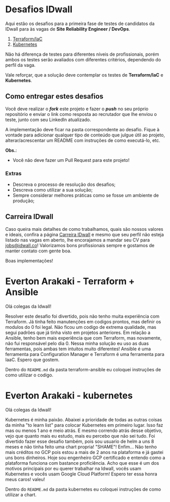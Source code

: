 # Desafios IDwall

Aqui estão os desafios para a primeira fase de testes de candidatos da IDwall para às vagas de **Site Reliability Engineer / DevOps**.

1. [Terraform/IaC](https://github.com/idwall/desafios-devops/tree/master/terraform)
2. [Kubernetes](https://github.com/idwall/desafios-devops/tree/master/kubernetes)

Não há diferença de testes para diferentes níveis de profissionais, porém ambos os testes serão avaliados com diferentes critérios, dependendo do perfil da vaga.

Vale reforçar, que a solução deve contemplar os testes de **Terraform/IaC** e **Kubernetes**.


## Como entregar estes desafios
Você deve realizar o _**fork**_ este projeto e fazer o **_push_** no seu próprio repositório e enviar o link como resposta ao recrutador que lhe enviou o teste, junto com seu LinkedIn atualizado.

A implementação deve ficar na pasta correspondente ao desafio. Fique à vontade para adicionar qualquer tipo de conteúdo que julgue útil ao projeto, alterar/acrescentar um README com instruções de como executá-lo, etc.

**Obs.**:
- Você não deve fazer um Pull Request para este projeto!

### Extras

- Descreva o processo de resolução dos desafios;
- Descreva como utilizar a sua solução;
- Sempre considerar melhores práticas como se fosse um ambiente de produção;


## Carreira IDwall

Caso queira mais detalhes de como trabalhamos, quais são nossos valores e ideais, confira a página [Carreira IDwall](https://idwall.co/carreira) e mesmo que seu perfil não esteja listado nas vagas em aberto, lhe encorajamos a mandar seu CV para jobs@idwall.co! Valorizamos bons profissionais sempre e gostamos de manter contato com gente boa.

Boas implementações! 

# Everton Arakaki - Terraform + Ansible 

Olá colegas da Idwall!

Resolver este desafio foi divertido, pois não tenho muita experiência com Terraform. Já tinha feito manutenções em codigos prontos, mas definir os modulos do 0 foi legal. Não ficou um codigo de extrema qualidade, mas segui padrões que já tinha visto em projetos anteriores. Em relação a Ansible, tenho bem mais experiência que com Terraform, mas novamente, não fui responsável pelo dia 0. Nessa minha solução eu uso as duas ferramentas, pois ambas tem intuitos muito diferentes! Ansible é uma ferramenta para Configuration Manager e Terraform é uma ferramenta para IaaC. Espero que gostem.

Dentro do `README.md` da pasta terraform-ansible eu coloquei instruções de como utilizar o codigo. 

# Everton Arakaki - kubernetes

Olá colegas da Idwall! 

Kubernetes é minha paixão. Abaixei a prioridade de todas as outras coisas da minha "to learn list" para colocar Kubernetes em primeiro lugar. Isso faz mas ou menos 1 ano e meio atrás. E mesmo correndo atrás desse objetivo, vejo que quanto mais eu estudo, mais eu percebo que não sei tudo. Foi divertido fazer esse desafio também, pois sou usuario de helm a uns 8 meses e não tinha feito uma chart propria! "SHAME"! Enfim... Não tenho mais créditos no GCP pois estou a mais de 2 anos na plataforma e já gastei uns bons dinheiros. Hoje sou engenheiro GCP certificado e entendo como a plataforma funciona com bastance proficiência. Acho que esse é um dos motivos principais por eu querer trabalhar na Idwall, vocês usam Kubernetes e vocês usam Google Cloud Platform! Espero ter essa honra meus caros! valeu!

Dentro do `README.md` da pasta kubernetes eu coloquei instruções de como utilizar a chart.